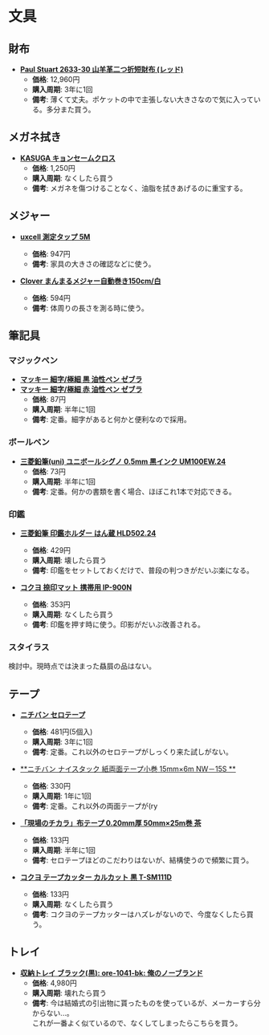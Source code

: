 文具
====

財布
----

- [**Paul Stuart 2633-30 山羊革二つ折短財布 (レッド)**](https://www.amazon.co.jp/dp/B018O3JJYW/)
  - **価格**: 12,960円
  - **購入周期**: 3年に1回
  - **備考**: 薄くて丈夫。ポケットの中で主張しない大きさなので気に入っている。多分また買う。

メガネ拭き
----

- [**KASUGA キョンセームクロス**](https://www.amazon.co.jp/dp/B003CEGISE/)
  - **価格**: 1,250円
  - **購入周期**: なくしたら買う
  - **備考**: メガネを傷つけることなく、油脂を拭きあげるのに重宝する。

メジャー
----

- [**uxcell 測定タップ 5M**](https://www.amazon.co.jp/dp/B01EMSUUGE)
  - **価格**: 947円
  - **備考**: 家具の大きさの確認などに使う。

- [**Clover まんまるメジャー自動巻き150cm/白**](https://www.amazon.co.jp/gp/product/B003D9WCZ6)
  - **価格**: 594円
  - **備考**: 体周りの長さを測る時に使う。


筆記具
----

### マジックペン

- [**マッキー 細字/極細 黒 油性ペン ゼブラ**](https://lohaco.jp/product/177530/)
- [**マッキー 細字/極細 赤 油性ペン ゼブラ**](https://lohaco.jp/product/177549/)
  - **価格**: 87円
  - **購入周期**: 半年に1回
  - **備考**: 定番。細字があると何かと便利なので採用。

### ボールペン

- [**三菱鉛筆(uni) ユニボールシグノ 0.5mm 黒インク UM100EW.24**](https://lohaco.jp/product/824338/)
  - **価格**: 73円
  - **購入周期**: 半年に1回
  - **備考**: 定番。何かの書類を書く場合、ほぼこれ1本で対応できる。

### 印鑑
- [**三菱鉛筆 印鑑ホルダー はん蔵 HLD502.24**](https://lohaco.jp/product/828865/)
  - **価格**: 429円
  - **購入周期**: 壊したら買う
  - **備考**: 印鑑をセットしておくだけで、普段の判つきがだいぶ楽になる。

- [**コクヨ 捺印マット 携帯用 IP-900N**](https://www.amazon.co.jp/dp/B0012RAGBI/)
  - **価格**: 353円
  - **購入周期**: なくしたら買う
  - **備考**: 印鑑を押す時に使う。印影がだいぶ改善される。

### スタイラス

検討中。現時点では決まった贔屓の品はない。

テープ
----

- [**ニチバン セロテープ**](https://lohaco.jp/product/910516/)
  - **価格**: 481円(5個入)
  - **購入周期**: 3年に1回
  - **備考**: 定番。これ以外のセロテープがしっくり来た試しがない。


- [**ニチバン ナイスタック 紙両面テープ小巻 15mm×6m NW－15S **](https://www.amazon.co.jp/dp/B005J0YE4O/)
  - **価格**: 330円
  - **購入周期**: 1年に1回
  - **備考**: 定番。これ以外の両面テープが(ry


- [**「現場のチカラ」布テープ 0.20mm厚 50mm×25m巻 茶**](https://lohaco.jp/product/9438109/)
  - **価格**: 133円
  - **購入周期**: 半年に1回
  - **備考**: セロテープほどのこだわりはないが、結構使うので頻繁に買う。


- [**コクヨ テープカッター カルカット 黒 T-SM111D**](https://www.amazon.co.jp/dp/B0192M6C62/)
  - **価格**: 133円
  - **購入周期**: なくしたら買う
  - **備考**: コクヨのテープカッターはハズレがないので、今度なくしたら買う。


トレイ
----

- [**収納トレイ ブラック(黒): ore-1041-bk: 俺のノーブランド**](http://store.shopping.yahoo.co.jp/orebra/ore-1041-bk.html)
  - **価格**: 4,980円
  - **購入周期**: 壊れたら買う
  - **備考**: 今は結婚式の引出物に貰ったものを使っているが、メーカーすら分からない...。  
  これが一番よく似ているので、なくしてしまったらこちらを買う。
